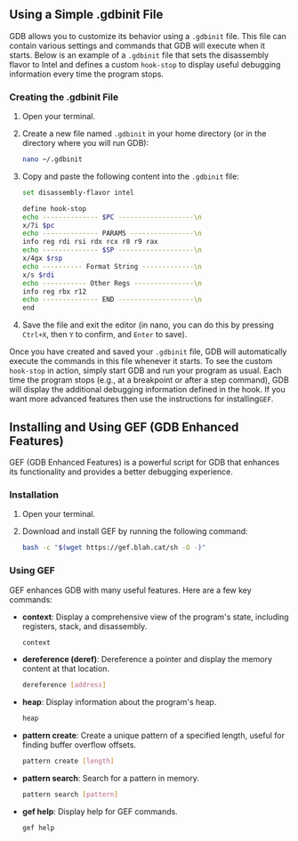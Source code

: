 ## Using a Simple .gdbinit File

GDB allows you to customize its behavior using a `.gdbinit` file. This file can contain various settings and commands that GDB will execute when it starts. Below is an example of a `.gdbinit` file that sets the disassembly flavor to Intel and defines a custom `hook-stop` to display useful debugging information every time the program stops.

### Creating the .gdbinit File

1. Open your terminal.

2. Create a new file named `.gdbinit` in your home directory (or in the directory where you will run GDB):

    ```sh
    nano ~/.gdbinit
    ```

3. Copy and paste the following content into the `.gdbinit` file:

    ```sh
    set disassembly-flavor intel

    define hook-stop
    echo -------------- $PC -------------------\n
    x/7i $pc
    echo -------------- PARAMS ----------------\n
    info reg rdi rsi rdx rcx r8 r9 rax
    echo -------------- $SP -------------------\n
    x/4gx $rsp
    echo ---------- Format String -------------\n
    x/s $rdi
    echo ----------- Other Regs ---------------\n
    info reg rbx r12
    echo -------------- END -------------------\n
    end
    ```

4. Save the file and exit the editor (in nano, you can do this by pressing `Ctrl+X`, then `Y` to confirm, and `Enter` to save).

Once you have created and saved your `.gdbinit` file, GDB will automatically execute the commands in this file whenever it starts. To see the custom `hook-stop` in action, simply start GDB and run your program as usual. Each time the program stops (e.g., at a breakpoint or after a step command), GDB will display the additional debugging information defined in the hook. If you want more advanced features then use the instructions for installing`GEF`.

## Installing and Using GEF (GDB Enhanced Features)

GEF (GDB Enhanced Features) is a powerful script for GDB that enhances its functionality and provides a better debugging experience.

### Installation

1. Open your terminal.

2. Download and install GEF by running the following command:

    ```sh
    bash -c "$(wget https://gef.blah.cat/sh -O -)"
    ```

### Using GEF

GEF enhances GDB with many useful features. Here are a few key commands:

- **context**: Display a comprehensive view of the program's state, including registers, stack, and disassembly.

    ```sh
    context
    ```

- **dereference (deref)**: Dereference a pointer and display the memory content at that location.

    ```sh
    dereference [address]
    ```

- **heap**: Display information about the program's heap.

    ```sh
    heap
    ```

- **pattern create**: Create a unique pattern of a specified length, useful for finding buffer overflow offsets.

    ```sh
    pattern create [length]
    ```

- **pattern search**: Search for a pattern in memory.

    ```sh
    pattern search [pattern]
    ```

- **gef help**: Display help for GEF commands.

    ```sh
    gef help
    ```